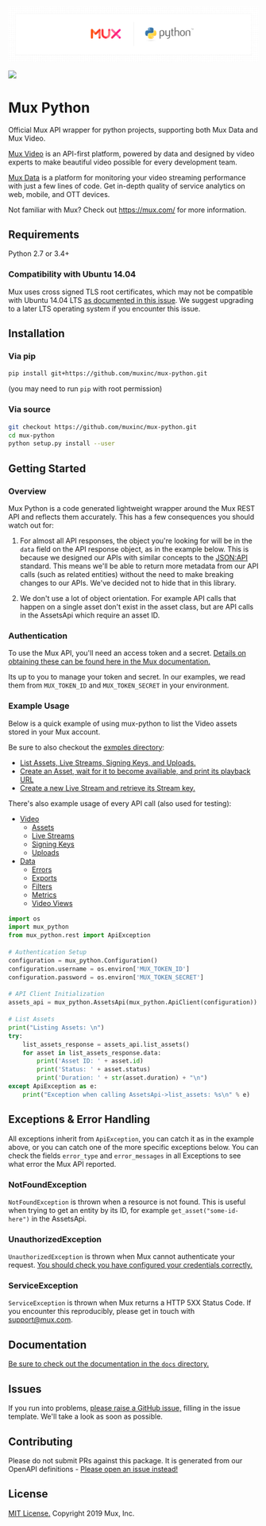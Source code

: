 ![Mux Python Banner](github-python-sdk.png)

![](https://github.com/muxinc/mux-python/workflows/Integration%20Test/badge.svg)

# Mux Python

Official Mux API wrapper for python projects, supporting both Mux Data and Mux Video.

[Mux Video](https://mux.com/video) is an API-first platform, powered by data and designed by video experts to make beautiful video possible for every development team.

[Mux Data](https://mux.com/data) is a platform for monitoring your video streaming performance with just a few lines of code. Get in-depth quality of service analytics on web, mobile, and OTT devices.

Not familiar with Mux? Check out https://mux.com/ for more information.

## Requirements

Python 2.7 or 3.4+

### Compatibility with Ubuntu 14.04

Mux uses cross signed TLS root certificates, which may not be compatible with Ubuntu 14.04 LTS [as documented in this issue](https://github.com/certifi/python-certifi/issues/26). We suggest upgrading to a later LTS operating system if you encounter this issue.

## Installation

### Via pip

```sh
pip install git+https://github.com/muxinc/mux-python.git
```
(you may need to run `pip` with root permission)

### Via source
```sh
git checkout https://github.com/muxinc/mux-python.git
cd mux-python
python setup.py install --user
```

## Getting Started

### Overview

Mux Python is a code generated lightweight wrapper around the Mux REST API and reflects them accurately. This has a few consequences you should watch out for:

1) For almost all API responses, the object you're looking for will be in the `data` field on the API response object, as in the example below. This is because we designed our APIs with similar concepts to the [JSON:API](https://jsonapi.org/) standard. This means we'll be able to return more metadata from our API calls (such as related entities) without the need to make breaking changes to our APIs. We've decided not to hide that in this library.

2) We don't use a lot of object orientation. For example API calls that happen on a single asset don't exist in the asset class, but are API calls in the AssetsApi which require an asset ID.

### Authentication
To use the Mux API, you'll need an access token and a secret. [Details on obtaining these can be found here in the Mux documentation.](https://docs.mux.com/docs#section-1-get-an-api-access-token)

Its up to you to manage your token and secret. In our examples, we read them from `MUX_TOKEN_ID` and `MUX_TOKEN_SECRET` in your environment.

### Example Usage
Below is a quick example of using mux-python to list the Video assets stored in your Mux account.

Be sure to also checkout the [exmples directory](examples/):
* [List Assets, Live Streams, Signing Keys, and Uploads.](examples/video/list-everything.py)
* [Create an Asset, wait for it to become availiable, and print its playback URL](examples/video/ingest.py)
* [Create a new Live Stream and retrieve its Stream key.](examples/video/create-live-stream.py)

There's also example usage of every API call (also used for testing):
* [Video](examples/video/)
  * [Assets](examples/video/exercise-assets.py)
  * [Live Streams](examples/video/exercise-live-streams.py)
  * [Signing Keys](examples/video/exercise-signing-keys.py)
  * [Uploads](examples/video/exercise-uploads.py)
* [Data](examples/data/)
  * [Errors](examples/data/exercise-errors.py)
  * [Exports](examples/data/exercise-exports.py)
  * [Filters](examples/data/exercise-filters.py)
  * [Metrics](examples/data/exercise-metrics.py)
  * [Video Views](examples/data/exercise-video-views.py)

```python
import os
import mux_python
from mux_python.rest import ApiException

# Authentication Setup
configuration = mux_python.Configuration()
configuration.username = os.environ['MUX_TOKEN_ID']
configuration.password = os.environ['MUX_TOKEN_SECRET']

# API Client Initialization
assets_api = mux_python.AssetsApi(mux_python.ApiClient(configuration))

# List Assets
print("Listing Assets: \n")
try:
    list_assets_response = assets_api.list_assets()
    for asset in list_assets_response.data:
        print('Asset ID: ' + asset.id)
        print('Status: ' + asset.status)
        print('Duration: ' + str(asset.duration) + "\n")
except ApiException as e:
    print("Exception when calling AssetsApi->list_assets: %s\n" % e)
```

## Exceptions & Error Handling

All exceptions inherit from `ApiException`, you can catch it as in the example above, or you can catch one of the more specific exceptions below. You can check the fields `error_type` and `error_messages` in all Exceptions to see what error the Mux API reported.

### NotFoundException

`NotFoundException` is thrown when a resource is not found. This is useful when trying to get an entity by its ID, for example `get_asset("some-id-here")` in the AssetsApi.

### UnauthorizedException

`UnauthorizedException` is thrown when Mux cannot authenticate your request. [You should check you have configured your credentials correctly.](#authentication)

### ServiceException

`ServiceException` is thrown when Mux returns a HTTP 5XX Status Code. If you encounter this reproducibly, please get in touch with [support@mux.com](mailto:support@mux.com).

## Documentation

[Be sure to check out the documentation in the `docs` directory.](docs/)

## Issues
If you run into problems, [please raise a GitHub issue,](https://github.com/muxinc/mux-python/issues) filling in the issue template. We'll take a look as soon as possible.

## Contributing
Please do not submit PRs against this package. It is generated from our OpenAPI definitions - [Please open an issue instead!](https://github.com/muxinc/mux-python/issues)

## License
[MIT License.](LICENSE) Copyright 2019 Mux, Inc.
